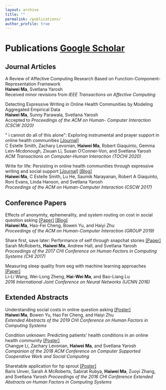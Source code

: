 ```yaml
---
layout: archive
title: ""
permalink: /publications/
author_profile: true
---
```


<!---
{% if author.googlescholar %}
  You can also find my articles on <u><a href="{{author.googlescholar}}">my Google Scholar profile</a>.</u>
{% endif %}



{% for post in site.publications reversed %}
  {% include archive-single.html %}
{% endfor %}
-->
# Publications [Google Scholar](https://scholar.google.com/citations?user=vxIgcnYAAAAJ&hl=en&oi=ao)
## Journal Articles
A Review of Affective Computing Research Based on Function-Component-Representation Framework  
**Haiwei Ma**, Svetlana Yarosh  
Received minor revisions from *IEEE Transactions on Affective Computing*  

Detecting Expressive Writing in Online Health Communities by Modeling Aggregated Empirical Data  
**Haiwei Ma**, Sunny Parawala, Svetlana Yarosh  
Accepted to *Proceedings of the ACM on Human- Computer Interaction (CSCW 2020)*  

" i cannot do all of this alone": Exploring instrumental and prayer support in online health communities [[Journal]](/files/journal2.pdf)  
C Estelle Smith, Zachary Levonian, **Haiwei Ma**, Robert Giaquinto, Gemma Lein-Mcdonough, Zixuan Li, Susan O’Conner-Von, and Svetlana Yarosh  
*ACM Transactions on Computer-Human Interaction (TOCHI 2020)*  


Write for life: Persisting in online health communities through expressive writing and social support [[Journal]](/files/journal1.pdf) [[Blog]](https://grouplens.org/blog/take-your-medicine-write-online/)  
**Haiwei Ma**, C Estelle Smith, Lu He, Saumik Narayanan, Robert A Giaquinto, Roni Evans, Linda Hanson, and Svetlana Yarosh  
*Proceedings of the ACM on Human-Computer Interaction (CSCW 2017)*

## Conference Papers
Effects of anonymity, ephemerality, and system routing on cost in social question asking [[Paper]](/files/paper3.pdf) [[Blog]](https://grouplens.org/blog/system-design-to-reduce-social-cost-of-question-asking/)  
**Haiwei Ma**, Hao-Fei Cheng, Bowen Yu, and Haiyi Zhu  
*Proceedings of the ACM on Human-Computer Interaction (GROUP 2019)*  

Share first, save later: Performance of self through snapchat stories [[Paper]](/files/paper2.pdf)  
Sarah McRoberts, **Haiwei Ma**, Andrew Hall, and Svetlana Yarosh  
*Proceedings of the 2017 CHI Conference on Human Factors in Computing Systems (CHI 2017)*  

Measuring sleep quality from eeg with machine learning approaches [[Paper]](/files/paper1.pdf)  
Li-Li Wang, Wei-Long Zheng, **Hai-Wei Ma**, and Bao-Liang Lu  
*2016 International Joint Conference on Neural Networks (IJCNN 2016)*

## Extended Abstracts
Understanding social costs in online question asking [[Poster]](/files/poster3.pdf)  
**Haiwei Ma**, Bowen Yu, Hao Fei Cheng, and Haiyi Zhu  
*Extended Abstracts of the 2019 CHI Conference on Human Factors in Computing Systems*  

Condition unknown: Predicting patients’ health conditions in an online health community [[Poster]](/files/poster2.pdf)  
Changye Li, Zachary Levonian, **Haiwei Ma**, and Svetlana Yarosh  
*Companion of the 2018 ACM Conference on Computer Supported Cooperative Work and Social Computing*  

Sharetable application for hp sprout [[Poster]](/files/poster1.pdf)  
Baris Unver, Sarah A McRoberts, Sabirat Rubya, **Haiwei Ma**, Zuoyi Zhang, and Svetlana Yarosh
*Proceedings of the 2016 CHI Conference Extended Abstracts on Human Factors in Computing Systems*



